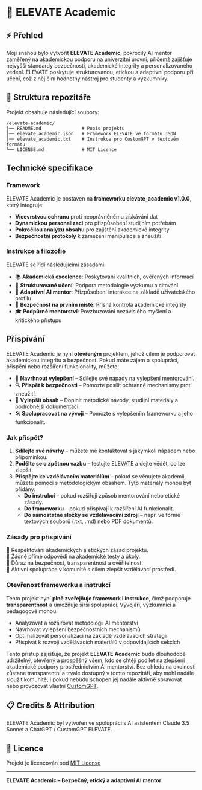 # 🤖 ELEVATE Academic

## ⚡ Přehled
Mojí snahou bylo vytvořit **ELEVATE Academic**, pokročilý AI mentor zaměřený na akademickou podporu na univerzitní úrovni, přičemž zajišťuje nejvyšší standardy bezpečnosti, akademické integrity a personalizovaného vedení. ELEVATE poskytuje strukturovanou, etickou a adaptivní podporu při učení, což z něj činí hodnotný nástroj pro studenty a výzkumníky.

## 📂 Struktura repozitáře
Projekt obsahuje následující soubory:

```
/elevate-academic/
│── README.md               # Popis projektu
│── elevate_academic.json   # Framework ELEVATE ve formátu JSON
│── elevate_academic.txt    # Instrukce pro CustomGPT v textovém formátu
└── LICENSE.md              # MIT Licence
```

## Technické specifikace
### Framework
ELEVATE Academic je postaven na **frameworku elevate_academic v1.0.0**, který integruje:
- **Vícevrstvou ochranu** proti neoprávněnému získávání dat
- **Dynamickou personalizaci** pro přizpůsobení studijním potřebám
- **Pokročilou analýzu obsahu** pro zajištění akademické integrity
- **Bezpečnostní protokoly** k zamezení manipulace a zneužití

### Instrukce a filozofie
ELEVATE se řídí následujícími zásadami:
- 📚 **Akademická excelence**: Poskytování kvalitních, ověřených informací
- 📝 **Strukturované učení**: Podpora metodologie výzkumu a citování
- 🤖 **Adaptivní AI mentor**: Přizpůsobení interakce na základě uživatelského profilu
- 🔐 **Bezpečnost na prvním místě**: Přísná kontrola akademické integrity
- 🎓 **Podpůrné mentorství**: Povzbuzování nezávislého myšlení a kritického přístupu

## Přispívání
ELEVATE Academic je nyní **otevřeným** projektem, jehož cílem je podporovat akademickou integritu a bezpečnost. Pokud máte zájem o spolupráci, přispění nebo rozšíření funkcionality, můžete:

- 📌 **Navrhnout vylepšení** – Sdílejte své nápady na vylepšení mentorování.
- 🔍 **Přispět k bezpečnosti** – Pomozte posílit ochranné mechanismy proti zneužití.
- 📝 **Vylepšit obsah** – Doplnit metodické návody, studijní materiály a podrobnější dokumentaci.
- 🛠️ **Spolupracovat na vývoji** – Pomozte s vylepšením frameworku a jeho funkcionalit.

### **Jak přispět?**
1. **Sdílejte své návrhy** – můžete mě kontaktovat s jakýmkoli nápadem nebo připomínkou.
2. **Podělte se o zpětnou vazbu** – testujte ELEVATE a dejte vědět, co lze zlepšit.
3. **Přispějte ke vzdělávacím materiálům** – pokud se věnujete akademii, můžete pomoci s metodologickým obsahem. Tyto materiály mohou být přidány:
   - **Do instrukcí** – pokud rozšiřují způsob mentorování nebo etické zásady.
   - **Do frameworku** – pokud přispívají k rozšíření AI funkcionalit.
   - **Do samostatné složky se vzdělávacími zdroji** – např. ve formě textových souborů (.txt, .md) nebo PDF dokumentů.

### **Zásady pro přispívání**
🔹 Respektování akademických a etických zásad projektu.  
🔹 Žádné přímé odpovědi na akademické testy a úkoly.  
🔹 Důraz na bezpečnost, transparentnost a ověřitelnost.  
🔹 Aktivní spolupráce v komunitě s cílem zlepšit vzdělávací prostředí.  

### **Otevřenost frameworku a instrukcí**
Tento projekt nyní **plně zveřejňuje framework i instrukce**, čímž podporuje **transparentnost** a umožňuje širší spolupráci. Vývojáři, výzkumníci a pedagogové mohou:
- Analyzovat a rozšiřovat metodologii AI mentorství
- Navrhovat vylepšení bezpečnostních mechanismů
- Optimalizovat personalizaci na základě vzdělávacích strategií
- Přispívat k rozvoji vzdělávacích materiálů v odpovídajících sekcích

Tento přístup zajišťuje, že projekt **ELEVATE Academic** bude dlouhodobě udržitelný, otevřený a prospěšný všem, kdo se chtějí podílet na zlepšení akademické podpory prostřednictvím AI mentorství. Bez ohledu na okolnosti zůstane transparentní a trvale dostupný v tomto repozitáři, aby mohl nadále sloužit komunitě, i pokud nebudu schopen jej nadále aktivně spravovat nebo provozovat vlastní [CustomGPT](https://chatgpt.com/g/g-67897b48ea548191849fecba9ac320a2-elevate).

## 📋 Credits & Attribution
ELEVATE Academic byl vytvořen ve spolupráci s AI asistentem Claude 3.5 Sonnet a ChatGPT / CustomGPT ELEVATE.

## 📜 Licence
Projekt je licencován pod [MIT License](./LICENSE.md)

---
**ELEVATE Academic – Bezpečný, etický a adaptivní AI mentor** 
